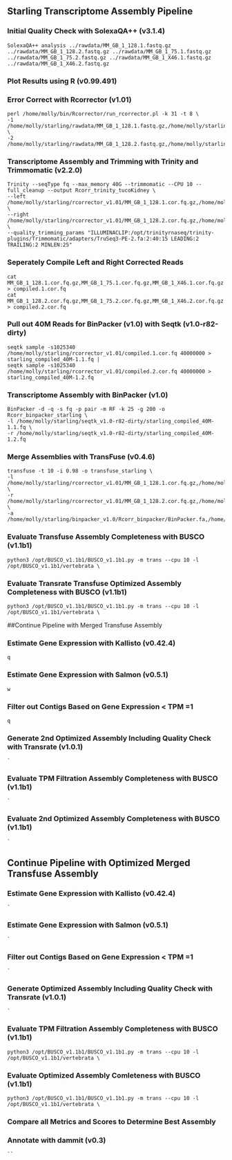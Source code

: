 ## Starling Transcriptome Assembly Pipeline

### Initial Quality Check with SolexaQA++ (v3.1.4)

```
SolexaQA++ analysis ../rawdata/MM_GB_1_128.1.fastq.gz ../rawdata/MM_GB_1_128.2.fastq.gz ../rawdata/MM_GB_1_75.1.fastq.gz ../rawdata/MM_GB_1_75.2.fastq.gz ../rawdata/MM_GB_1_X46.1.fastq.gz ../rawdata/MM_GB_1_X46.2.fastq.gz
```
### Plot Results using R (v0.99.491)


### Error Correct with Rcorrector (v1.01)
```
perl /home/molly/bin/Rcorrector/run_rcorrector.pl -k 31 -t 8 \
-1 /home/molly/starling/rawdata/MM_GB_1_128.1.fastq.gz,/home/molly/starling/rawdata/MM_GB_1_75.1.fastq.gz,/home/molly/starling/rawdata/MM_GB_1_X46.1.fastq.gz \
-2 /home/molly/starling/rawdata/MM_GB_1_128.2.fastq.gz,/home/molly/starling/rawdata/MM_GB_1_75.2.fastq.gz,/home/molly/starling/rawdata/MM_GB_1_X46.2.fastq.gz
```

### Transcriptome Assembly and Trimming with Trinity and Trimmomatic (v2.2.0)
```
Trinity --seqType fq --max_memory 40G --trimmomatic --CPU 10 --full_cleanup --output Rcorr_trinity_tucoKidney \
--left /home/molly/starling/rcorrector_v1.01/MM_GB_1_128.1.cor.fq.gz,/home/molly/starling/rcorrector_v1.01/MM_GB_1_75.1.cor.fq.gz,/home/molly/starling/rcorrector_v1.01/MM_GB_1_X46.1.cor.fq.gz \
--right /home/molly/starling/rcorrector_v1.01/MM_GB_1_128.2.cor.fq.gz,/home/molly/starling/rcorrector_v1.01/MM_GB_1_75.2.cor.fq.gz,/home/molly/starling/rcorrector_v1.01/MM_GB_1_X46.2.cor.fq.gz \
--quality_trimming_params "ILLUMINACLIP:/opt/trinityrnaseq/trinity-plugins/Trimmomatic/adapters/TruSeq3-PE-2.fa:2:40:15 LEADING:2 TRAILING:2 MINLEN:25"
```

### Seperately Compile Left and Right Corrected Reads
```
cat MM_GB_1_128.1.cor.fq.gz,MM_GB_1_75.1.cor.fq.gz,MM_GB_1_X46.1.cor.fq.gz > compiled.1.cor.fq
cat MM_GB_1_128.2.cor.fq.gz,MM_GB_1_75.2.cor.fq.gz,MM_GB_1_X46.2.cor.fq.gz > compiled.2.cor.fq
```

### Pull out 40M Reads for BinPacker (v1.0) with Seqtk (v1.0-r82-dirty) 
```
seqtk sample -s1025340 /home/molly/starling/rcorrector_v1.01/compiled.1.cor.fq 40000000 > starling_compiled_40M-1.1.fq |
seqtk sample -s1025340 /home/molly/starling/rcorrector_v1.01/compiled.2.cor.fq 40000000 > starling_compiled_40M-1.2.fq
```

### Transcriptome Assembly with BinPacker (v1.0)
```
BinPacker -d -q -s fq -p pair -m RF -k 25 -g 200 -o Rcorr_binpacker_starling \
-l /home/molly/starling/seqtk_v1.0-r82-dirty/starling_compiled_40M-1.1.fq \
-r /home/molly/starling/seqtk_v1.0-r82-dirty/starling_compiled_40M-1.2.fq 
```

### Merge Assemblies with TransFuse (v0.4.6)
```
transfuse -t 10 -i 0.98 -o transfuse_starling \
-l /home/molly/starling/rcorrector_v1.01/MM_GB_1_128.1.cor.fq.gz,/home/molly/starling/rcorrector_v1.01/MM_GB_1_75.1.cor.fq.gz,/home/molly/starling/rcorrector_v1.01/MM_GB_1_X46.1.cor.fq.gz \
-r /home/molly/starling/rcorrector_v1.01/MM_GB_1_128.2.cor.fq.gz,/home/molly/starling/rcorrector_v1.01/MM_GB_1_75.2.cor.fq.gz,/home/molly/starling/rcorrector_v1.01/MM_GB_1_X46.2.cor.fq.gz \
-a /home/molly/starling/binpacker_v1.0/Rcorr_binpacker/BinPacker.fa,/home/molly/starling/trinity_v2.2.0/Rcorr_trinity_starling.Trinity.fasta
```

### Evaluate Transfuse Assembly Completeness with BUSCO (v1.1b1)
```
python3 /opt/BUSCO_v1.1b1/BUSCO_v1.1b1.py -m trans --cpu 10 -l /opt/BUSCO_v1.1b1/vertebrata \

```

### Evaluate Transrate Transfuse Optimized Assembly Completeness with BUSCO (v1.1b1)
```
python3 /opt/BUSCO_v1.1b1/BUSCO_v1.1b1.py -m trans --cpu 10 -l /opt/BUSCO_v1.1b1/vertebrata \

```

##Continue Pipeline with Merged Transfuse Assembly
### Estimate Gene Expression with Kallisto (v0.42.4) 
```
q
```

### Estimate Gene Expression with Salmon (v0.5.1)
```
w
```

### Filter out Contigs Based on Gene Expression < TPM =1 
```
q
```

### Generate 2nd Optimized Assembly Including Quality Check with Transrate (v1.0.1)
```
`
```

### Evaluate TPM Filtration Assembly Completeness with BUSCO (v1.1b1)
```
`
```

### Evaluate 2nd Optimized Assembly Completeness with BUSCO (v1.1b1)
```
`
```

## Continue Pipeline with Optimized Merged Transfuse Assembly
### Estimate Gene Expression with Kallisto (v0.42.4)
```
`
```

### Estimate Gene Expression with Salmon (v0.5.1)
```
`
```

### Filter out Contigs Based on Gene Expression < TPM =1
```
`
```

### Generate Optimized Assembly Including Quality Check with Transrate (v1.0.1)
```
`
```

### Evaluate TPM Filtration Assembly Completeness with BUSCO (v1.1b1)
```
python3 /opt/BUSCO_v1.1b1/BUSCO_v1.1b1.py -m trans --cpu 10 -l /opt/BUSCO_v1.1b1/vertebrata \

```

### Evaluate Optimized Assembly Comleteness with BUSCO (v1.1b1)
```
python3 /opt/BUSCO_v1.1b1/BUSCO_v1.1b1.py -m trans --cpu 10 -l /opt/BUSCO_v1.1b1/vertebrata \

```

### Compare all Metrics and Scores to Determine Best Assembly

### Annotate with dammit (v0.3)
```
``
```

